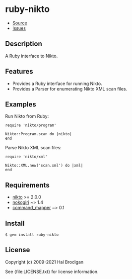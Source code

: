 # ruby-nikto

* [Source](https://github.com/sophsec/ruby-nikto)
* [Issues](https://github.com/sophsec/ruby-nikto/issues)

## Description

A Ruby interface to Nikto.

## Features

* Provides a Ruby interface for running Nikto.
* Provides a Parser for enumerating Nikto XML scan files.

## Examples

Run Nikto from Ruby:

    require 'nikto/program'
    
    Nikto::Program.scan do |nikto|
    end

Parse Nikto XML scan files:

    require 'nikto/xml'

    Nikto::XML.new('scan.xml') do |xml|
    end

## Requirements

* [nikto](http://cirt.net/nikto2) >= 2.0.0
* [nokogiri](http://nokogiri.rubyforge.org/) ~> 1.4
* [command_mapper](http://github.com/postmodern/command_mapper.rb#readme) ~> 0.1

## Install

    $ gem install ruby-nikto

## License

Copyright (c) 2009-2021 Hal Brodigan

See {file:LICENSE.txt} for license information.

